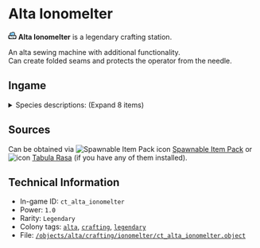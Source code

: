 # Alta Ionomelter

<img src="https://raw.githubusercontent.com/Ceterai/Enternia/main/objects/alta/crafting/ionomelter/icon.png" alt="Alta Ionomelter icon" loading="lazy" height="16px" width="auto" /> **Alta Ionomelter** is a legendary crafting station.

An alta sewing machine with additional functionality.  
Can create folded seams and protects the operator from the needle.

## Ingame

<details markdown="1"><summary>Species descriptions: (Expand 8 items)</summary>

- Alta: I can make cloth and clothing here.
- Apex: Some sort of an alta mainframe. Might contain useful information.
- Avian: A giant electronic library!
- Floran: Floran can make equipment for wiring thingsss.
- Glitch: Pleased. A workstation for creating wiring related equipment. Very handy.
- Human: Wiring related equipment can be crafted on this workstation. Neat!
- Hylotl: For wiring tools and accessories, this is the go to workstation.
- Novakid: A workstation for all things wirin' related.

</details>

## Sources

Can be obtained via <img src="https://raw.githubusercontent.com/Silverfeelin/Starbound-SpawnableItemPack/master/interface/sip/iconSmall.png" alt="Spawnable Item Pack icon" width="18" height="14"/> [Spawnable Item Pack](https://steamcommunity.com/sharedfiles/filedetails/?id=733665104) or <img src="https://steamuserimages-a.akamaihd.net/ugc/263843960696222713/3EC9A7C005541F7D577EBCB8C5736B4EFC9973D6/" alt="icon" width="8" height="12"/> [Tabula Rasa](https://community.playstarbound.com/resources/the-tabula-rasa.3222/) (if you have any of them installed).

## Technical Information

- In-game ID: `ct_alta_ionomelter`
- Power: `1.0`
- Rarity: `Legendary`
- Colony tags: [`alta`](https://ceterai.github.io/MyEnternia/Wiki/Tags/Alta), [`crafting`](https://ceterai.github.io/MyEnternia/Wiki/Tags/Crafting), [`legendary`](https://ceterai.github.io/MyEnternia/Wiki/Tags/Legendary)
- File: [`/objects/alta/crafting/ionomelter/ct_alta_ionomelter.object`](https://github.com/Ceterai/Enternia/blob/main/objects/alta/crafting/ionomelter/ct_alta_ionomelter.object)
